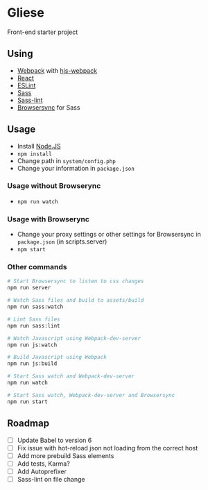 
# Gliese
Front-end starter project

## Using
- [Webpack](http://webpack.github.io/) with [hjs-webpack](https://github.com/HenrikJoreteg/hjs-webpack)
- [React](https://facebook.github.io/react/)
- [ESLint](http://eslint.org/)
- [Sass](http://sass-lang.com/)
- [Sass-lint](https://github.com/sasstools/sass-lint)
- [Browsersync](http://www.browsersync.io/) for Sass

## Usage
- Install [Node.JS](https://nodejs.org/download/)
- ```npm install```
- Change path in ```system/config.php```
- Change your information in ```package.json```

### Usage without Browserync
- ```npm run watch```

### Usage with Browserync
- Change your proxy settings or other settings for Browsersync in ```package.json``` (in scripts.server)
- ```npm start```

### Other commands
```bash
# Start Browsersync to listen to css changes
npm run server

# Watch Sass files and build to assets/build
npm run sass:watch

# Lint Sass files
npm run sass:lint

# Watch Javascript using Webpack-dev-server
npm run js:watch

# Build Javascript using Webpack
npm run js:build

# Start Sass watch and Webpack-dev-server
npm run watch

# Start Sass watch, Webpack-dev-server and Browsersync
npm run start
```

## Roadmap
- [ ] Update Babel to version 6
- [ ] Fix issue with hot-reload json not loading from the correct host
- [ ] Add more prebuild Sass elements
- [ ] Add tests, Karma?
- [ ] Add Autoprefixer
- [ ] Sass-lint on file change
